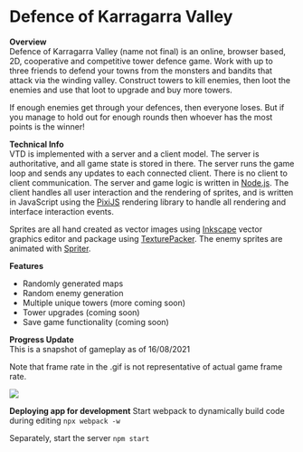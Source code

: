 # Defence of Karragarra Valley
**Overview**\
Defence of Karragarra Valley (name not final) is an online, browser based, 2D, cooperative and competitive tower defence game. Work with up to three friends to defend your towns from the monsters and bandits that attack via the winding valley. Construct towers to kill enemies, then loot the enemies and use that loot to upgrade and buy more towers.

If enough enemies get through your defences, then everyone loses. But if you manage to hold out for enough rounds then whoever has the most points is the winner!

**Technical Info**\
VTD is implemented with a server and a client model. The server is authoritative, and all game state is stored in there. The server runs the game loop and sends any updates to each connected client. There is no client to client communication. The server and game logic is written in [Node.js](https://nodejs.org/).
The client handles all user interaction and the rendering of sprites, and is written in JavaScript using the [PixiJS](https://www.pixijs.com/) rendering library to handle all rendering and interface interaction events.

Sprites are all hand created as vector images using [Inkscape](https://inkscape.org/) vector graphics editor and package using [TexturePacker](https://www.codeandweb.com/texturepacker). The enemy sprites are animated with [Spriter](https://brashmonkey.com/spriter-pro/).

**Features**
* Randomly generated maps
* Random enemy generation
* Multiple unique towers (more coming soon)
* Tower upgrades (coming soon)
* Save game functionality (coming soon)

**Progress Update**\
This is a snapshot of gameplay as of 16/08/2021

Note that frame rate in the .gif is not representative of actual game frame rate.

![](docs/demo.gif)

**Deploying app for development**
Start webpack to dynamically build code during editing
`npx webpack -w`

Separately, start the server
`npm start`
